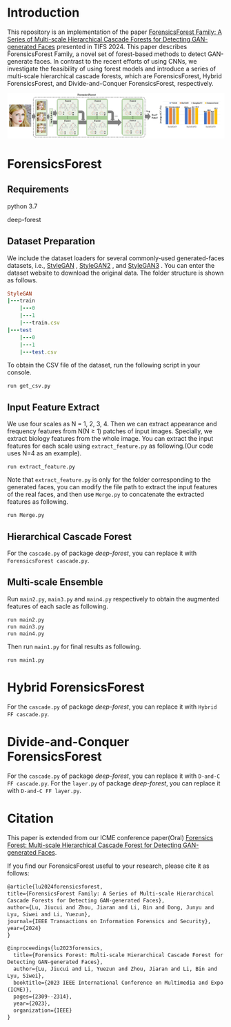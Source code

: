 # Introduction
This repository is an implementation of the paper [ForensicsForest Family: A Series of Multi-scale Hierarchical Cascade Forests for Detecting GAN-generated Faces](https://arxiv.longhoe.net/abs/2308.00964) presented in TIFS 2024. This paper describes ForensicsForest Family, a novel set of forest-based methods to detect GAN-generate faces. In contrast to the recent efforts of using CNNs, we investigate the feasibility of using forest models and introduce a series of multi-scale hierarchical cascade forests, which are ForensicsForest, Hybrid ForensicsForest, and Divide-and-Conquer ForensicsForest, respectively. 

![image](/Overview.png)

# ForensicsForest

## **Requirements**

python 3.7

deep-forest

## Dataset Preparation

We include the dataset loaders for several commonly-used generated-faces datasets, i.e.,  [StyleGAN](https://github.com/NVlabs/stylegan) ,  [StyleGAN2](https://github.com/NVlabs/stylegan2) , and  [StyleGAN3](https://github.com/NVlabs/stylegan3) . You can enter the dataset website to download the original data. The folder structure is shown as follows.

```ruby
StyleGAN
|---train
    |---0
    |---1
    |---train.csv
|---test
    |---0
    |---1
    |---test.csv
```
To obtain the CSV file of the dataset, run the following script in your console.

```
run get_csv.py
```

## Input Feature Extract
We use four scales as N = 1, 2, 3, 4. Then we can extract appearance and frequency features from N(N ≥ 1) patches of input images. Specially, we extract biology features from the whole
image. You can extract the input features for each scale using `extract_feature.py` as following.(Our code uses N=4 as an example).

```
run extract_feature.py
```

Note that `extract_feature.py` is only for the folder corresponding to the generated faces, you can modify the file path to extract the input features of the real faces, and then use `Merge.py` to concatenate the extracted features as following.

```
run Merge.py
```

## Hierarchical Cascade Forest

For the `cascade.py` of package *deep-forest*, you can replace it with `ForensicsForest cascade.py`.

## Multi-scale Ensemble

Run `main2.py`, `main3.py` and `main4.py` respectively to obtain the augmented features of each sacle as following. 

```
run main2.py
run main3.py
run main4.py
```

Then run `main1.py` for final results as following.

```
run main1.py
```

# Hybrid ForensicsForest

For the `cascade.py` of package *deep-forest*, you can replace it with `Hybrid FF cascade.py`.

# Divide-and-Conquer ForensicsForest

For the `cascade.py` of package *deep-forest*, you can replace it with `D-and-C FF cascade.py`. For the `layer.py` of package *deep-forest*, you can replace it with `D-and-C FF layer.py`.

# Citation

This paper is extended from our ICME conference paper(Oral) [Forensics Forest: Multi-scale Hierarchical Cascade Forest for Detecting GAN-generated Faces](https://ieeexplore.ieee.org/abstract/document/10219895). 

If you find our ForensicsForest useful to your research, please cite it as follows:

```
@article{lu2024forensicsforest,
title={ForensicsForest Family: A Series of Multi-scale Hierarchical Cascade Forests for Detecting GAN-generated Faces},
author={Lu, Jiucui and Zhou, Jiaran and Li, Bin and Dong, Junyu and Lyu, Siwei and Li, Yuezun},
journal={IEEE Transactions on Information Forensics and Security},
year={2024}
}
```

```
@inproceedings{lu2023forensics,
  title={Forensics Forest: Multi-scale Hierarchical Cascade Forest for Detecting GAN-generated Faces},
  author={Lu, Jiucui and Li, Yuezun and Zhou, Jiaran and Li, Bin and Lyu, Siwei},
  booktitle={2023 IEEE International Conference on Multimedia and Expo (ICME)},
  pages={2309--2314},
  year={2023},
  organization={IEEE}
}
```
